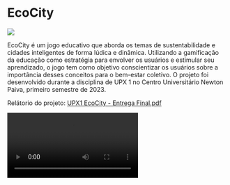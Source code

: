 # EcoCity

![](https://github.com/mneet/EcoCity/blob/main/gitImagens/apresentacao.gif?raw=true)

EcoCity é um jogo educativo que aborda os temas de sustentabilidade e cidades inteligentes de forma lúdica e dinâmica. Utilizando a gamificação da educação como estratégia para envolver os usuários e estimular seu aprendizado, o jogo tem como objetivo conscientizar os usuários sobre a importância desses conceitos para o bem-estar coletivo.
O projeto foi desenvolvido durante a disciplina de UPX 1 no Centro Universitário Newton Paiva, primeiro semestre de 2023.

Relátorio do projeto:
[UPX1 EcoCity - Entrega Final.pdf](https://github.com/mneet/EcoCity/files/12477850/UPX1.EcoCity.-.Entrega.Final.pdf)

![](https://github.com/mneet/EcoCity/blob/main/gitImagens/videopitchEcoCIty.mp4?raw=true)
